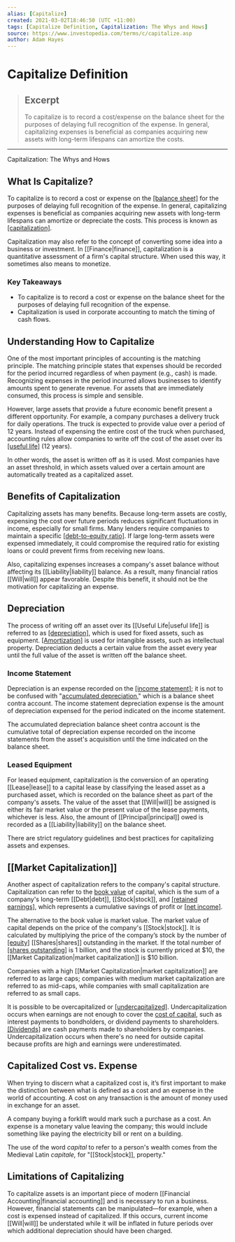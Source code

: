 ```yaml
---
alias: [Capitalize]
created: 2021-03-02T18:46:50 (UTC +11:00)
tags: [Capitalize Definition, Capitalization: The Whys and Hows]
source: https://www.investopedia.com/terms/c/capitalize.asp
author: Adam Hayes
---
```


# Capitalize Definition

> ## Excerpt
> To capitalize is to record a cost/expense on the balance sheet for the purposes of delaying full recognition of the expense. In general, capitalizing expenses is beneficial as companies acquiring new assets with long-term lifespans can amortize the costs.

---

Capitalization: The Whys and Hows
## What Is Capitalize?

To capitalize is to record a cost or expense on the [[balance sheet]](https://www.investopedia.com/terms/b/balancesheet.asp) for the purposes of delaying full recognition of the expense. In general, capitalizing expenses is beneficial as companies acquiring new assets with long-term lifespans can amortize or depreciate the costs. This process is known as [[capitalization]](https://www.investopedia.com/terms/c/capitalization.asp).

Capitalization may also refer to the concept of converting some idea into a business or investment. In [[Finance|finance]], capitalization is a quantitative assessment of a firm's capital structure. When used this way, it sometimes also means to monetize.

### Key Takeaways

-   To capitalize is to record a cost or expense on the balance sheet for the purposes of delaying full recognition of the expense.
-   Capitalization is used in corporate accounting to match the timing of cash flows.

## Understanding How to Capitalize

One of the most important principles of accounting is the matching principle. The matching principle states that expenses should be recorded for the period incurred regardless of when payment (e.g., cash) is made. Recognizing expenses in the period incurred allows businesses to identify amounts spent to generate revenue. For assets that are immediately consumed, this process is simple and sensible.

However, large assets that provide a future economic benefit present a different opportunity. For example, a company purchases a delivery truck for daily operations. The truck is expected to provide value over a period of 12 years. Instead of expensing the entire cost of the truck when purchased, accounting rules allow companies to write off the cost of the asset over its [[useful life]](https://www.investopedia.com/terms/u/usefullife.asp) (12 years).

In other words, the asset is written off as it is used. Most companies have an asset threshold, in which assets valued over a certain amount are automatically treated as a capitalized asset.

## Benefits of Capitalization

Capitalizing assets has many benefits. Because long-term assets are costly, expensing the cost over future periods reduces significant fluctuations in income, especially for small firms. Many lenders require companies to maintain a specific [[debt-to-equity ratio]](https://www.investopedia.com/terms/d/debtequityratio.asp). If large long-term assets were expensed immediately, it could compromise the required ratio for existing loans or could prevent firms from receiving new loans.

Also, capitalizing expenses increases a company's asset balance without affecting its [[Liability|liability]] balance. As a result, many financial ratios [[Will|will]] appear favorable. Despite this benefit, it should not be the motivation for capitalizing an expense.

## Depreciation

The process of writing off an asset over its [[Useful Life|useful life]] is referred to as [[depreciation]](https://www.investopedia.com/terms/d/depreciation.asp), which is used for fixed assets, such as equipment. [[Amortization]](https://www.investopedia.com/terms/a/amortization.asp) is used for intangible assets, such as intellectual property. Depreciation deducts a certain value from the asset every year until the full value of the asset is written off the balance sheet.

### Income Statement

Depreciation is an expense recorded on the [[income statement]](https://www.investopedia.com/terms/i/incomestatement.asp); it is not to be confused with "[accumulated depreciation](https://www.investopedia.com/terms/a/accumulated-depreciation.asp)," which is a balance sheet contra account. The income statement depreciation expense is the amount of depreciation expensed for the period indicated on the income statement. 

The accumulated depreciation balance sheet contra account is the cumulative total of depreciation expense recorded on the income statements from the asset's acquisition until the time indicated on the balance sheet.

### Leased Equipment

For leased equipment, capitalization is the conversion of an operating [[Lease|lease]] to a capital lease by classifying the leased asset as a purchased asset, which is recorded on the balance sheet as part of the company's assets. The value of the asset that [[Will|will]] be assigned is either its fair market value or the present value of the lease payments, whichever is less. Also, the amount of [[Principal|principal]] owed is recorded as a [[Liability|liability]] on the balance sheet.

There are strict regulatory guidelines and best practices for capitalizing assets and expenses.

## [[Market Capitalization]]

Another aspect of capitalization refers to the company's capital structure. Capitalization can refer to the [book value](https://www.investopedia.com/terms/b/bookvalue.asp) of capital, which is the sum of a company's long-term [[Debt|debt]], [[Stock|stock]], and [[retained earnings]](https://www.investopedia.com/terms/r/retainedearnings.asp), which represents a cumulative savings of profit or [[net income]](https://www.investopedia.com/terms/n/netincome.asp).

The alternative to the book value is market value. The market value of capital depends on the price of the company's [[Stock|stock]]. It is calculated by multiplying the price of the company’s stock by the number of [[equity]](https://www.investopedia.com/terms/e/[[Equity|equity]].asp) [[Shares|shares]] outstanding in the market. If the total number of [[shares outstanding]](https://www.investopedia.com/terms/o/outstandingshares.asp) is 1 billion, and the stock is currently priced at $10, the [[Market Capitalization|market capitalization]] is $10 billion.

Companies with a high [[Market Capitalization|market capitalization]] are referred to as large caps; companies with medium market capitalization are referred to as mid-caps, while companies with small capitalization are referred to as small caps.

It is possible to be overcapitalized or [[undercapitalized]](https://www.investopedia.com/terms/u/undercapitalization.asp). Undercapitalization occurs when earnings are not enough to cover the [cost of capital](https://www.investopedia.com/terms/c/costofcapital.asp), such as interest payments to bondholders, or dividend payments to shareholders. [[Dividends]](https://www.investopedia.com/terms/d/dividend.asp) are cash payments made to shareholders by companies. Undercapitalization occurs when there's no need for outside capital because profits are high and earnings were underestimated.

## Capitalized Cost vs. Expense

When trying to discern what a capitalized cost is, it’s first important to make the distinction between what is defined as a cost and an expense in the world of accounting. A cost on any transaction is the amount of money used in exchange for an asset.

A company buying a forklift would mark such a purchase as a cost. An expense is a monetary value leaving the company; this would include something like paying the electricity bill or rent on a building.

The use of the word _capital_ to refer to a person's wealth comes from the Medieval Latin _capitale,_ for "[[Stock|stock]], property."

## Limitations of Capitalizing

To capitalize assets is an important piece of modern [[Financial Accounting|financial accounting]] and is necessary to run a business. However, financial statements can be manipulated—for example, when a cost is expensed instead of capitalized. If this occurs, current income [[Will|will]] be understated while it will be inflated in future periods over which additional depreciation should have been charged.
